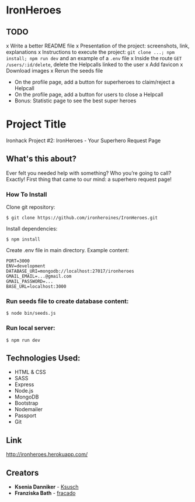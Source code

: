 # IronHeroes

## TODO
x Write a better README file
  x Presentation of the project: screenshots, link, explanations
  x Instructions to execute the project: `git clone ...; npm install; npm run dev` and an example of a `.env` file
x Inside the route `GET /users/:id/delete`, delete the Helpcalls linked to the user
x Add favicon
x Download images
x Rerun the seeds file
- On the profile page, add a button for superheroes to claim/reject a Helpcall
- On the profile page, add a button for users to close a Helpcall
- Bonus: Statistic page to see the best super heroes




# Project Title

Ironhack Project #2: IronHeroes - Your Superhero Request Page

## What's this about?

Ever felt you needed help with something? Who you’re going to call? Exactly! 
First thing that came to our mind: a superhero request page!

### How To Install

Clone git repository:

```
$ git clone https://github.com/ironheroines/IronHeroes.git
```

Install dependencies:

```
$ npm install 
```

Create .env file in main directory. Example content:
```shell
PORT=3000
ENV=development
DATABASE_URI=mongodb://localhost:27017/ironheroes
GMAIL_EMAIL=...@gmail.com
GMAIL_PASSWORD=...
BASE_URL=localhost:3000
```

### Run seeds file to create database content:

```
$ node bin/seeds.js
```

### Run local server:

```
$ npm run dev
```



## Technologies Used:

* HTML & CSS
* SASS
* Express
* Node.js
* MongoDB
* Bootstrap
* Nodemailer
* Passport
* Git

## Link

http://ironheroes.herokuapp.com/

## Creators

* **Ksenia Danniker** - [Ksusch](https://github.com/ksusch)
* **Franziska Bath** - [fracado](https://github.com/fracado)